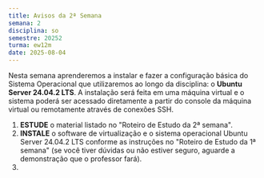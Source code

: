```yaml
---
title: Avisos da 2ª Semana
semana: 2
disciplina: so
semestre: 20252
turma: ew12m
date: 2025-08-04
---
```


Nesta semana aprenderemos a instalar e fazer a configuração básica do Sistema
Operacional que utilizaremos ao longo da disciplina: o **Ubuntu Server 24.04.2
LTS**. A instalação será feita em uma máquina virtual e o sistema poderá ser
acessado diretamente a partir do console da máquina virtual ou remotamente
através de conexões SSH.

1. **ESTUDE** o material listado no "Roteiro de Estudo da 2ª semana".
1. **INSTALE** o software de virtualização e o sistema operacional Ubuntu Server
   24.04.2 LTS conforme as instruções no "Roteiro de Estudo da 1ª semana" (se
   você tiver dúvidas ou não estiver seguro, aguarde a demonstração que o
   professor fará).
1. 
